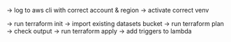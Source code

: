 
-> log to aws cli with correct account & region
-> activate correct venv

-> run terraform init
-> import existing datasets bucket
-> run terraform plan
-> check output
-> run terraform apply
-> add triggers to lambda